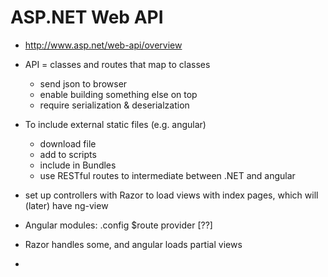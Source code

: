 # ASP.NET Web API

* http://www.asp.net/web-api/overview

* API = classes and routes that map to classes
  * send json to browser
  * enable building something else on top
  * require serialization & deserialzation

* To include external static files (e.g. angular)
  * download file
  * add to scripts
  * include in Bundles
  * use RESTful routes to intermediate between .NET and angular

* set up controllers with Razor to load views with index pages, which will (later) have ng-view
* Angular modules:  .config $route provider [??]
* Razor handles some, and angular loads partial views
*